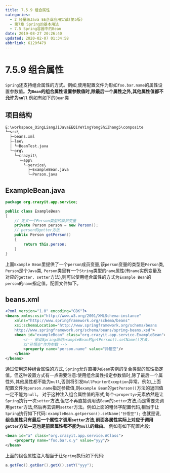 ```yaml
---
title: 7.5.9 组合属性
categories: 
  - 2 轻量级Java EE企业应用实战(第5版)
  - 第7章 Spring的基本用法
  - 7.5 Spring容器中的Bean
date: 2019-08-27 20:26:40
updated: 2020-02-07 01:34:58
abbrlink: 6120f479
---
```

# 7.5.9 组合属性 #
`Spring`还支持组合属性的方式。例如,使用配置文件为形如`foo.bar.name`的属性设置参数值。**为`Bean`的组合属性设置参数值时,除最后一个属性之外,其他属性值都不允许为`null`**
例如有如下的`Bean`类
## 项目结构 ##
```cmd
E:\workspace_QingLiangJiJavaEEQiYeYingYongShiZhang5\composite
└─src\
  ├─beans.xml
  ├─lee\
  │ └─BeanTest.java
  └─org\
    └─crazyit\
      └─app\
        └─service\
          ├─ExampleBean.java
          └─Person.java
```
## ExampleBean.java ##
```java
package org.crazyit.app.service;

public class ExampleBean
{
    // 定义一个Person类型的成员变量
    private Person person = new Person();
    // person的getter方法
    public Person getPerson()
    {
        return this.person;
    }
}
```
上面`Example Bean`里提供了一个`person`成员变量,该`person`变量的类型是`Person`类, `Person`是个`Java`类, `Person`类里有一个`String`类型的`name`属性(有`name`实例变量及对应的`getter, setter`方法),则可以使用组合属性的方式为`Example Bean`的`person`的`name`指定值。配置文件如下。
## beans.xml ##
```xml
<?xml version="1.0" encoding="GBK"?>
<beans xmlns:xsi="http://www.w3.org/2001/XMLSchema-instance"
    xmlns="http://www.springframework.org/schema/beans"
    xsi:schemaLocation="http://www.springframework.org/schema/beans
    http://www.springframework.org/schema/beans/spring-beans.xsd">
    <bean id="exampleBean" class="org.crazyit.app.service.ExampleBean">
        <!-- 驱动Spring调用exampleBean的getPerson().setName()方法，
        以"孙悟空"作为参数 -->
        <property name="person.name" value="孙悟空"/>
    </bean>
</beans>
```
通过使用这种组合属性的方式, `Spring`允许直接为`Bean`实例的复合类型的属性指定值。但这种设置方式有一点需要注意:使用组合属性指定参数值时,除了最后一个属性外,其他属性都不能为`null`,否则将引发`NullPointerException`异常。例如,上面配置文件为`person.name`指定参数值,则`example Bean`的`getPerson()`方法的返回值一定不能为`null`。
对于这种注入组合属性值的形式,每个`<property>`元素依然是让`Spring`执行一次`setter`方法,但它不再直接调用该`Bean`的`setter`方法,而是需要先调用`getter`方法,然后再去调用`setter`方法。例如上面的粗体字配置代码,相当于让`Spring`执行如下代码:
`exampleBean.getperson().setName("孙悟空");`
也就是说,**组合属性只有最后一个属性才调用`setter`方法,前面各属性实际上对应于调用`getter`方法—这也是前面属性都不能为`null`的缘由**。
例如有如下配置片段:
```xml
<bean id="a" class="org.crazyit.app.service.AClass">
    <property name="foo.bar.x.y" value="yyy"/>
</bean>
```
上面的组合属性注入相当于让`Spring`执行如下代码:
```java
a.getFoo().getBar().getX().setY("yyy");
```


